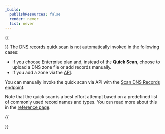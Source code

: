 ```yaml
---
_build:
  publishResources: false
  render: never
  list: never
---
```


{{<Aside type="note">}}
The [DNS records quick scan](/dns/zone-setups/reference/dns-quick-scan/) is not automatically invoked in the following cases:

- If you choose Enterprise plan and, instead of the **Quick Scan**, choose to upload a DNS zone file or add records manually.
- If you add a zone via the [API](/api/operations/zones-post).

You can manually invoke the quick scan via API with the [Scan DNS Records endpoint](/api/operations/dns-records-for-a-zone-scan-dns-records).

Note that the quick scan is a best effort attempt based on a predefined list of commonly used record names and types. You can read more about this in the [reference page](/dns/zone-setups/reference/dns-quick-scan/).

{{</Aside>}}
